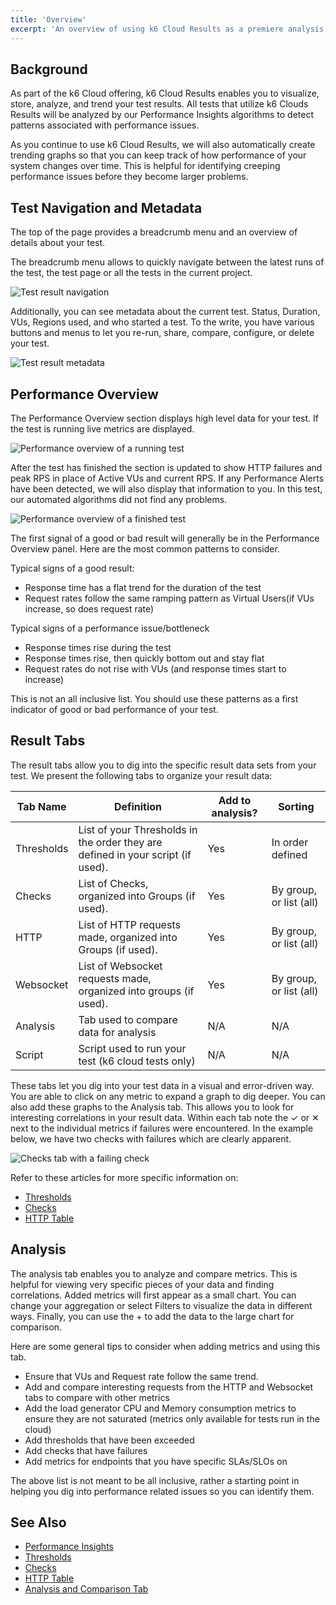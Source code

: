 ```yaml
---
title: 'Overview'
excerpt: 'An overview of using k6 Cloud Results as a premiere analysis tool'
---
```


## Background

As part of the k6 Cloud offering, k6 Cloud Results enables you to visualize, store, analyze, and trend your test results. All tests that utilize k6 Clouds Results will be analyzed by our Performance Insights algorithms to detect patterns associated with performance issues.

As you continue to use k6 Cloud Results, we will also automatically create trending graphs so that you can keep track of how performance of your system changes over time. This is helpful for identifying creeping performance issues before they become larger problems.

## Test Navigation and Metadata

The top of the page provides a breadcrumb menu and an overview of details about your test.

The breadcrumb menu allows to quickly navigate between the latest runs of the test, the test page or all the tests in the current project.

![Test result navigation](/images/01%Overview/test-run-navigation.png)

Additionally, you can see metadata about the current test. Status, Duration, VUs, Regions used, and who started a test. To the write, you have various buttons and menus to let you re-run, share, compare, configure, or delete your test.

![Test result metadata](/images/01%Overview/test-metadata.png)

## Performance Overview

The Performance Overview section displays high level data for your test. If the test is running live metrics are displayed.

![Performance overview of a running test](images/01%Overview/running-performance-overview.png)

After the test has finished the section is updated to show HTTP failures and peak RPS in place of Active VUs and current RPS. If any Performance Alerts have been detected, we will also display that information to you. In this test, our automated algorithms did not find any problems.

![Performance overview of a finished test](images/01%Overview/finished-performance-overview.png)

The first signal of a good or bad result will generally be in the Performance Overview panel. Here are the most common patterns to consider.

Typical signs of a good result:

- Response time has a flat trend for the duration of the test
- Request rates follow the same ramping pattern as Virtual Users(if VUs increase, so does request rate)

Typical signs of a performance issue/bottleneck

- Response times rise during the test
- Response times rise, then quickly bottom out and stay flat
- Request rates do not rise with VUs (and response times start to increase)

This is not an all inclusive list. You should use these patterns as a first indicator of good or bad performance of your test.

## Result Tabs

The result tabs allow you to dig into the specific result data sets from your test. We present the following tabs to organize your result data:

| Tab Name   | Definition                                                                      | Add to analysis? | Sorting                 |
| ---------- | ------------------------------------------------------------------------------- | ---------------- | ----------------------- |
| Thresholds | List of your Thresholds in the order they are defined in your script (if used). | Yes              | In order defined        |
| Checks     | List of Checks, organized into Groups (if used).                                | Yes              | By group, or list (all) |
| HTTP       | List of HTTP requests made, organized into Groups (if used).                    | Yes              | By group, or list (all) |
| Websocket  | List of Websocket requests made, organized into groups (if used).               | Yes              | By group, or list (all) |
| Analysis   | Tab used to compare data for analysis                                           | N/A              | N/A                     |
| Script     | Script used to run your test (k6 cloud tests only)                              | N/A              | N/A                     |

These tabs let you dig into your test data in a visual and error-driven way. You are able to click on any metric to expand a graph to dig deeper. You can also add these graphs to the Analysis tab. This allows you to look for interesting correlations in your result data. Within each tab note the &#10003; or &#10005; next to the individual metrics if failures were encountered. In the example below, we have two checks with failures which are clearly apparent.

![Checks tab with a failing check](images/01%Overview/checks-tab-with-failures.png)

Refer to these articles for more specific information on:

- [Thresholds](/cloud/analyzing-results/threshold-tab)
- [Checks](/cloud/analyzing-results/checks-tab)
- [HTTP Table](/cloud/analyzing-results/http-tab)

## Analysis

The analysis tab enables you to analyze and compare metrics. This is helpful for viewing very specific pieces of your data and finding correlations. Added metrics will first appear as a small chart. You can change your aggregation or select Filters to visualize the data in different ways. Finally, you can use the + to add the data to the large chart for comparison.

Here are some general tips to consider when adding metrics and using this tab.

- Ensure that VUs and Request rate follow the same trend.
- Add and compare interesting requests from the HTTP and Websocket tabs to compare with other metrics
- Add the load generator CPU and Memory consumption metrics to ensure they are not saturated (metrics only available for tests run in the cloud)
- Add thresholds that have been exceeded
- Add checks that have failures
- Add metrics for endpoints that you have specific SLAs/SLOs on

The above list is not meant to be all inclusive, rather a starting point in helping you dig into performance related issues so you can identify them.

## See Also

- [Performance Insights](/cloud/analyzing-results/performance-trending)
- [Thresholds](/cloud/analyzing-results/threshold-tab)
- [Checks](/cloud/analyzing-results/checks-tab)
- [HTTP Table](/cloud/analyzing-results/http-tab)
- [Analysis and Comparison Tab](/cloud/analyzing-results/test-comparison)
